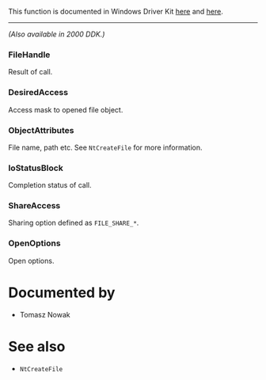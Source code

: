 This function is documented in Windows Driver Kit [here](https://learn.microsoft.com/en-us/windows-hardware/drivers/ddi/ntifs/nf-ntifs-ntopenfile) and [here](https://learn.microsoft.com/en-us/windows-hardware/drivers/ddi/wdm/nf-wdm-zwopenfile).

---

*(Also available in 2000 DDK.)*

### FileHandle

Result of call.

### DesiredAccess

Access mask to opened file object.

### ObjectAttributes

File name, path etc. See `NtCreateFile` for more information.

### IoStatusBlock

Completion status of call.

### ShareAccess

Sharing option defined as `FILE_SHARE_*`.

### OpenOptions

Open options.

# Documented by

* Tomasz Nowak

# See also

* `NtCreateFile`
